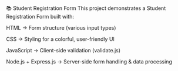 📚 Student Registration Form
This project demonstrates a Student Registration Form built with:

HTML → Form structure (various input types)

CSS → Styling for a colorful, user-friendly UI

JavaScript → Client-side validation (validate.js)

Node.js + Express.js → Server-side form handling & data processing
